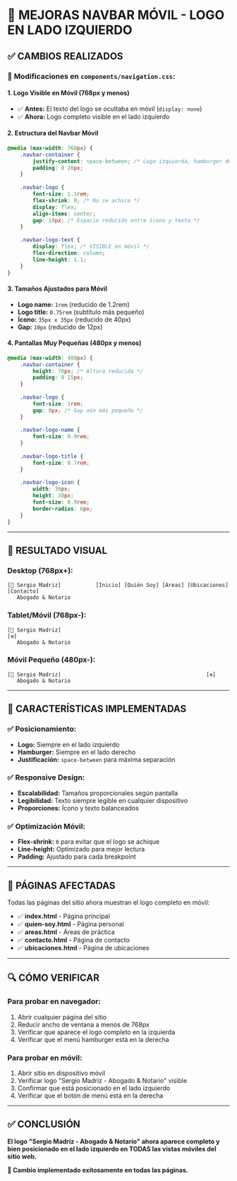 # 📱 MEJORAS NAVBAR MÓVIL - LOGO EN LADO IZQUIERDO

## ✅ **CAMBIOS REALIZADOS**

### 🔧 **Modificaciones en `components/navigation.css`:**

#### **1. Logo Visible en Móvil (768px y menos)**
- ✅ **Antes:** El texto del logo se ocultaba en móvil (`display: none`)
- ✅ **Ahora:** Logo completo visible en el lado izquierdo

#### **2. Estructura del Navbar Móvil**
```css
@media (max-width: 768px) {
    .navbar-container {
        justify-content: space-between; /* Logo izquierda, hamburger derecha */
        padding: 0 20px;
    }
    
    .navbar-logo {
        font-size: 1.1rem;
        flex-shrink: 0; /* No se achica */
        display: flex;
        align-items: center;
        gap: 10px; /* Espacio reducido entre ícono y texto */
    }
    
    .navbar-logo-text {
        display: flex; /* VISIBLE en móvil */
        flex-direction: column;
        line-height: 1.1;
    }
}
```

#### **3. Tamaños Ajustados para Móvil**
- **Logo name:** `1rem` (reducido de 1.2rem)
- **Logo title:** `0.75rem` (subtítulo más pequeño)
- **Ícono:** `35px x 35px` (reducido de 40px)
- **Gap:** `10px` (reducido de 12px)

#### **4. Pantallas Muy Pequeñas (480px y menos)**
```css
@media (max-width: 480px) {
    .navbar-container {
        height: 70px; /* Altura reducida */
        padding: 0 15px;
    }
    
    .navbar-logo {
        font-size: 1rem;
        gap: 8px; /* Gap aún más pequeño */
    }
    
    .navbar-logo-name {
        font-size: 0.9rem;
    }
    
    .navbar-logo-title {
        font-size: 0.7rem;
    }
    
    .navbar-logo-icon {
        width: 30px;
        height: 30px;
        font-size: 0.9rem;
        border-radius: 6px;
    }
}
```

---

## 📱 **RESULTADO VISUAL**

### **Desktop (768px+):**
```
[📖 Sergio Madriz]           [Inicio] [Quién Soy] [Áreas] [Ubicaciones] [Contacto]
   Abogado & Notario
```

### **Tablet/Móvil (768px-):**
```
[📖 Sergio Madriz]                                                    [≡]
   Abogado & Notario
```

### **Móvil Pequeño (480px-):**
```
[📖 Sergio Madriz]                                              [≡]
   Abogado & Notario
```

---

## 🎯 **CARACTERÍSTICAS IMPLEMENTADAS**

### ✅ **Posicionamiento:**
- **Logo:** Siempre en el lado izquierdo
- **Hamburger:** Siempre en el lado derecho
- **Justificación:** `space-between` para máxima separación

### ✅ **Responsive Design:**
- **Escalabilidad:** Tamaños proporcionales según pantalla
- **Legibilidad:** Texto siempre legible en cualquier dispositivo
- **Proporciones:** Ícono y texto balanceados

### ✅ **Optimización Móvil:**
- **Flex-shrink:** `0` para evitar que el logo se achique
- **Line-height:** Optimizado para mejor lectura
- **Padding:** Ajustado para cada breakpoint

---

## 📄 **PÁGINAS AFECTADAS**

Todas las páginas del sitio ahora muestran el logo completo en móvil:

- ✅ **index.html** - Página principal
- ✅ **quien-soy.html** - Página personal  
- ✅ **areas.html** - Áreas de práctica
- ✅ **contacto.html** - Página de contacto
- ✅ **ubicaciones.html** - Página de ubicaciones

---

## 🔍 **CÓMO VERIFICAR**

### **Para probar en navegador:**
1. Abrir cualquier página del sitio
2. Reducir ancho de ventana a menos de 768px
3. Verificar que aparece el logo completo en la izquierda
4. Verificar que el menú hamburger está en la derecha

### **Para probar en móvil:**
1. Abrir sitio en dispositivo móvil
2. Verificar logo "Sergio Madriz - Abogado & Notario" visible
3. Confirmar que está posicionado en el lado izquierdo
4. Verificar que el botón de menú está en la derecha

---

## ✅ **CONCLUSIÓN**

**El logo "Sergio Madriz - Abogado & Notario" ahora aparece completo y bien posicionado en el lado izquierdo en TODAS las vistas móviles del sitio web.**

**🎉 Cambio implementado exitosamente en todas las páginas.**
